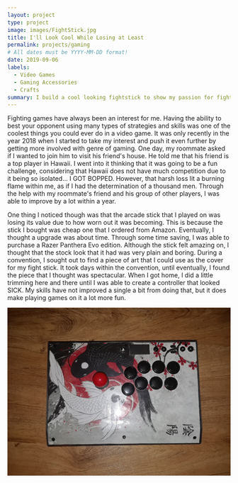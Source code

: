 ```yaml
---
layout: project
type: project
image: images/FightStick.jpg
title: I'll Look Cool While Losing at Least
permalink: projects/gaming
# All dates must be YYYY-MM-DD format!
date: 2019-09-06
labels:
  - Video Games
  - Gaming Accessories
  - Crafts
summary: I build a cool looking fightstick to show my passion for fighting games.
---
```


  Fighting games have always been an interest for me. Having the ability to best your opponent using many types of strategies and skills was one of the coolest things you could ever do in a video game. It was only recently in the year 2018 when I started to take my interest and push it even further by getting more involved with genre of gaming. One day, my roommate asked if I wanted to join him to visit his friend's house. He told me that his friend is a top player in Hawaii. I went into it thinking that it was going to be a fun challenge, considering that Hawaii does not have much competition due to it being so isolated... I GOT BOPPED. However, that harsh loss lit a burning flame within me, as if I had the determination of a thousand men. Through the help with my roommate's friend and his group of other players, I was able to improve by a lot within a year.
 
 One thing I noticed though was that the arcade stick that I played on was losing its value due to how worn out it was becoming.  This is because the stick I bought was cheap one that I ordered from Amazon. Eventually, I thought a upgrade was about time. Through some time saving, I was able to purchase a Razer Panthera Evo edition. Although the stick felt amazing on, I thought that the stock look that it had was very plain and boring. During a convention, I sought out to find a piece of art that I could use as the cover for my fight stick. It took days within the convention, until eventually, I found the piece that I thought was spectacular. When I got home, I did a little trimming here and there until I was able to create a controller that looked SICK. My skills have not improved a single a bit from doing that, but it does make playing games on it a lot more fun.  

<img class="ui image" src="../images/FightStick.jpg">
